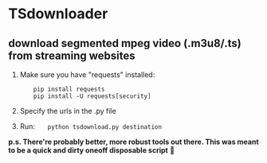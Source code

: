 # TSdownloader
## download segmented mpeg video (.m3u8/.ts) from streaming websites
1. Make sure you have "requests" installed:
```    
       pip install requests
       pip install -U requests[security] 
```

2. Specify the urls in the .py file

3. Run:
```    python tsdownload.py destination ```

  
__p.s. There're probably better, more robust tools out there. This was meant to be a quick and dirty oneoff disposable script__ 🐒
